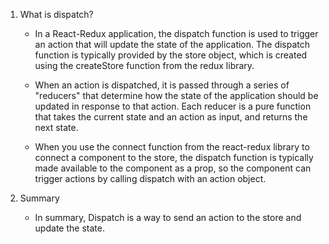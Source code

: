 1. What is dispatch?

	- In a React-Redux application, the dispatch function is used to trigger an action that will update the state of the application. The dispatch function is typically provided by the store object, which is created using the createStore function from the redux library.

	- When an action is dispatched, it is passed through a series of "reducers" that determine how the state of the application should be updated in response to that action. Each reducer is a pure function that takes the current state and an action as input, and returns the next state.

	- When you use the connect function from the react-redux library to connect a component to the store, the dispatch function is typically made available to the component as a prop, so the component can trigger actions by calling dispatch with an action object.

2. Summary
	- In summary, Dispatch is a way to send an action to the store and update the state.


